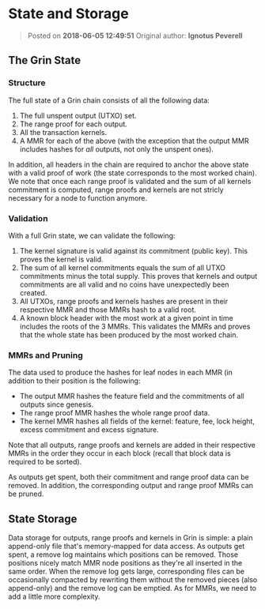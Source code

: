 # State and Storage
> Posted on **2018-06-05 12:49:51**    Original author: **Ignotus Peverell**

## The Grin State

### Structure

The full state of a Grin chain consists of all the following data:

1. The full unspent output (UTXO) set.
2. The range proof for each output.
3. All the transaction kernels.
4. A MMR for each of the above (with the exception that the output MMR includes
hashes for *all* outputs, not only the unspent ones).

In addition, all headers in the chain are required to anchor the above state
with a valid proof of work (the state corresponds to the most worked chain).
We note that once each range proof is validated and the sum of all kernels
commitment is computed, range proofs and kernels are not stricly necessary for
a node to function anymore.

### Validation

With a full Grin state, we can validate the following:

1. The kernel signature is valid against its commitment (public key). This
proves the kernel is valid.
2. The sum of all kernel commitments equals the sum of all UTXO commitments
minus the total supply. This proves that kernels and output commitments are all
valid and no coins have unexpectedly been created.
3. All UTXOs, range proofs and kernels hashes are present in their respective
MMR and those MMRs hash to a valid root.
4. A known block header with the most work at a given point in time includes
the roots of the 3 MMRs. This validates the MMRs and proves that the whole
state has been produced by the most worked chain.

### MMRs and Pruning

The data used to produce the hashes for leaf nodes in each MMR (in addition to
their position is the following:

* The output MMR hashes the feature field and the commitments of all outputs
since genesis.
* The range proof MMR hashes the whole range proof data.
* The kernel MMR hashes all fields of the kernel: feature, fee, lock height,
excess commitment and excess signature.

Note that all outputs, range proofs and kernels are added in their respective
MMRs in the order they occur in each block (recall that block data is required
to be sorted).

As outputs get spent, both their commitment and range proof data can be
removed. In addition, the corresponding output and range proof MMRs can be
pruned.

## State Storage

Data storage for outputs, range proofs and kernels in Grin is simple: a plain
append-only file that's memory-mapped for data access. As outputs get spent,
a remove log maintains which positions can be removed. Those positions nicely
match MMR node positions as they're all inserted in the same order. When the
remove log gets large, corresponding files can be occasionally compacted by
rewriting them without the removed pieces (also append-only) and the remove
log can be emptied. As for MMRs, we need to add a little more complexity.
